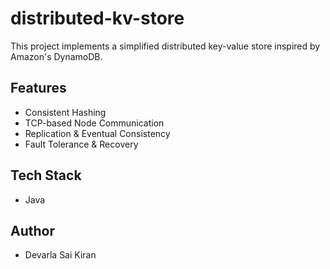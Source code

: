 # distributed-kv-store

This project implements a simplified distributed key-value store inspired by Amazon's DynamoDB.

## Features
- Consistent Hashing
- TCP-based Node Communication
- Replication & Eventual Consistency
- Fault Tolerance & Recovery

## Tech Stack
- Java 

## Author
- Devarla Sai Kiran

